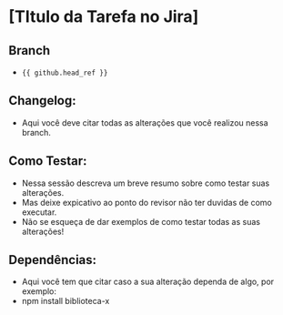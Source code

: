 # [TItulo da Tarefa no Jira]

## Branch
- `{{ github.head_ref }}`

## Changelog:
- Aqui você deve citar todas as alterações que você realizou nessa branch.

## Como Testar:
- Nessa sessão descreva um breve resumo sobre como testar suas alterações.
- Mas deixe expicativo ao ponto do revisor não ter duvidas de como executar.
- Não se esqueça de dar exemplos de como testar todas as suas alterações!

## Dependências:
- Aqui você tem que citar caso a sua alteração dependa de algo, por exemplo:
- npm install biblioteca-x